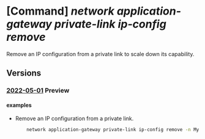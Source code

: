 # [Command] _network application-gateway private-link ip-config remove_

Remove an IP configuration from a private link to scale down its capability.

## Versions

### [2022-05-01](/Resources/mgmt-plane/L3N1YnNjcmlwdGlvbnMve30vcmVzb3VyY2Vncm91cHMve30vcHJvdmlkZXJzL21pY3Jvc29mdC5uZXR3b3JrL2FwcGxpY2F0aW9uZ2F0ZXdheXMve30=/2022-05-01.xml) **Preview**

<!-- mgmt-plane /subscriptions/{}/resourcegroups/{}/providers/microsoft.network/applicationgateways/{} 2022-05-01 properties.privateLinkConfigurations[].properties.ipConfigurations[] -->

#### examples

- Remove an IP configuration from a private link.
    ```bash
        network application-gateway private-link ip-config remove -n MyIPConfig -g MyResourceGroup --gateway-name MyGateway --private-link MyPrivateLink --yes
    ```

